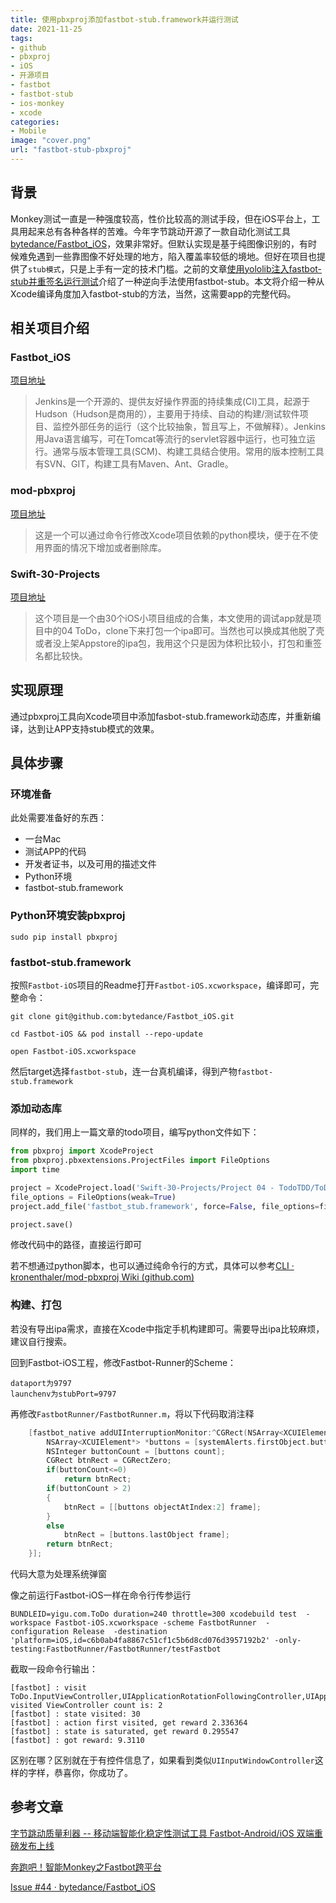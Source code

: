 ```yaml
---
title: 使用pbxproj添加fastbot-stub.framework并运行测试
date: 2021-11-25
tags:
- github
- pbxproj
- iOS
- 开源项目
- fastbot
- fastbot-stub
- ios-monkey
- xcode
categories:
- Mobile
image: "cover.png"
url: "fastbot-stub-pbxproj"
---
```



## 背景

Monkey测试一直是一种强度较高，性价比较高的测试手段，但在iOS平台上，工具用起来总有各种各样的苦难。今年字节跳动开源了一款自动化测试工具[bytedance/Fastbot_iOS](https://github.com/bytedance/Fastbot_iOS)，效果非常好。但默认实现是基于纯图像识别的，有时候难免遇到一些靠图像不好处理的地方，陷入覆盖率较低的境地。但好在项目也提供了`stub模式`，只是上手有一定的技术门槛。之前的文章[使用yololib注入fastbot-stub并重签名运行测试](https://yanbo92.site/fastbot-stub-inject/)介绍了一种逆向手法使用fastbot-stub。本文将介绍一种从Xcode编译角度加入fastbot-stub的方法，当然，这需要app的完整代码。





## 相关项目介绍

### Fastbot_iOS
[项目地址](https://github.com/bytedance/Fastbot_iOS)

> Jenkins是一个开源的、提供友好操作界面的持续集成(CI)工具，起源于Hudson（Hudson是商用的），主要用于持续、自动的构建/测试软件项目、监控外部任务的运行（这个比较抽象，暂且写上，不做解释）。Jenkins用Java语言编写，可在Tomcat等流行的servlet容器中运行，也可独立运行。通常与版本管理工具(SCM)、构建工具结合使用。常用的版本控制工具有SVN、GIT，构建工具有Maven、Ant、Gradle。



### mod-pbxproj
[项目地址](https://github.com/kronenthaler/mod-pbxproj)

>这是一个可以通过命令行修改Xcode项目依赖的python模块，便于在不使用界面的情况下增加或者删除库。



### Swift-30-Projects
[项目地址](https://github.com/soapyigu/Swift-30-Projects)

>这个项目是一个由30个iOS小项目组成的合集，本文使用的调试app就是项目中的04 ToDo，clone下来打包一个ipa即可。当然也可以换成其他脱了壳或者没上架Appstore的ipa包，我用这个只是因为体积比较小，打包和重签名都比较快。



## 实现原理

通过pbxproj工具向Xcode项目中添加fasbot-stub.framework动态库，并重新编译，达到让APP支持stub模式的效果。



## 具体步骤

### 环境准备

此处需要准备好的东西：

- 一台Mac
- 测试APP的代码
- 开发者证书，以及可用的描述文件
- Python环境
- fastbot-stub.framework



### Python环境安装pbxproj

```shell
sudo pip install pbxproj
```



### fastbot-stub.framework

按照`Fastbot-iOS`项目的Readme打开`Fastbot-iOS.xcworkspace`，编译即可，完整命令：

```shell
git clone git@github.com:bytedance/Fastbot_iOS.git

cd Fastbot-iOS && pod install --repo-update

open Fastbot-iOS.xcworkspace
```

然后target选择`fastbot-stub`，连一台真机编译，得到产物`fastbot-stub.framework`





### 添加动态库

同样的，我们用上一篇文章的todo项目，编写python文件如下：

```python
from pbxproj import XcodeProject
from pbxproj.pbxextensions.ProjectFiles import FileOptions
import time

project = XcodeProject.load('Swift-30-Projects/Project 04 - TodoTDD/ToDo.xcodeproj/project.pbxproj')
file_options = FileOptions(weak=True)
project.add_file('fastbot_stub.framework', force=False, file_options=file_options)

project.save()
```

修改代码中的路径，直接运行即可

若不想通过python脚本，也可以通过纯命令行的方式，具体可以参考[CLI · kronenthaler/mod-pbxproj Wiki (github.com)](https://github.com/kronenthaler/mod-pbxproj/wiki/CLI)



### 构建、打包

若没有导出ipa需求，直接在Xcode中指定手机构建即可。需要导出ipa比较麻烦，建议自行搜索。





回到Fastbot-iOS工程，修改Fastbot-Runner的Scheme：

```
dataport为9797
launchenv为stubPort=9797
```

再修改`FastbotRunner/FastbotRunner.m`，将以下代码取消注释

```swift
    [fastbot_native addUIInterruptionMonitor:^CGRect(NSArray<XCUIElement *> *systemAlerts) {
        NSArray<XCUIElement*> *buttons = [systemAlerts.firstObject.buttons allElementsBoundByIndex];
        NSInteger buttonCount = [buttons count];
        CGRect btnRect = CGRectZero;
        if(buttonCount<=0)
            return btnRect;
        if(buttonCount > 2)
        {
            btnRect = [[buttons objectAtIndex:2] frame];
        }
        else
            btnRect = [buttons.lastObject frame];
        return btnRect;
    }];
```

代码大意为处理系统弹窗

像之前运行Fastbot-iOS一样在命令行传参运行

```shell
BUNDLEID=yigu.com.ToDo duration=240 throttle=300 xcodebuild test  -workspace Fastbot-iOS.xcworkspace -scheme FastbotRunner  -configuration Release  -destination 'platform=iOS,id=c6b0ab4fa8867c51cf1c5b6d8cd076d3957192b2' -only-testing:FastbotRunner/FastbotRunner/testFastbot
```

截取一段命令行输出：

```shell
[fastbot] : visit ToDo.InputViewController,UIApplicationRotationFollowingController,UIApplicationRotationFollowingControllerNoTouches,UICompatibilityInputViewController,UIInputViewController,UIInputWindowController; visited ViewController count is: 2 
[fastbot] : state visited: 30 
[fastbot] : action first visited, get reward 2.336364
[fastbot] : state is saturated, get reward 0.295547
[fastbot] : got reward: 9.3110
```

区别在哪？区别就在于有控件信息了，如果看到类似`UIInputWindowController`这样的字样，恭喜你，你成功了。







## 参考文章

[字节跳动质量利器 -- 移动端智能化稳定性测试工具 Fastbot-Android/iOS 双端重磅发布上线](https://testerhome.com/topics/31113)

[奔跑吧！智能Monkey之Fastbot跨平台 ](https://mp.weixin.qq.com/s/QhzqBFZygkIS6C69__smyQ)

[Issue #44 · bytedance/Fastbot_iOS](https://github.com/bytedance/Fastbot_iOS/issues/44)



